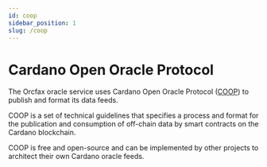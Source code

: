 ```yaml
---
id: coop
sidebar_position: 1
slug: /coop
---
```


# Cardano Open Oracle Protocol

The Orcfax oracle service uses Cardano Open Oracle Protocol ([COOP](https://github.com/mlabs-haskell/cardano-open-oracle-protocol/)) to publish
and format its data feeds.

COOP is a set of technical guidelines that specifies a process and format for
the publication and consumption of off-chain data by smart contracts on the
Cardano blockchain.

COOP is free and open-source and can be implemented by other projects to
architect their own Cardano oracle feeds.
